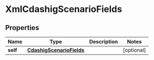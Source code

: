 
# XmlCdashigScenarioFields

## Properties
| Name | Type | Description | Notes |
| ------------ | ------------- | ------------- | ------------- |
| **self** | [**CdashigScenarioFields**](CdashigScenarioFields.md) |  |  [optional] |



